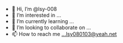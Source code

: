 - 👋 Hi, I’m @lsy-008
- 👀 I’m interested in ...
- 🌱 I’m currently learning ...
- 💞️ I’m looking to collaborate on ...
- 📫 How to reach me ...lsy080103@yeah.net

<!---
lsy-008/lsy-008 is a ✨ special ✨ repository because its `README.md` (this file) appears on your GitHub profile.
You can click the Preview link to take a look at your changes.
--->

